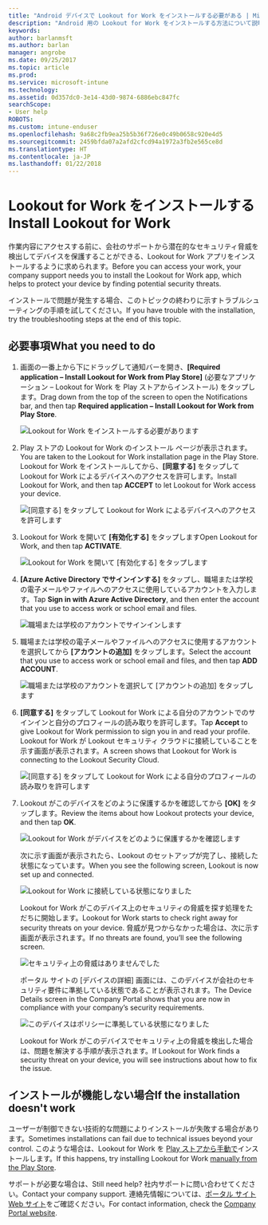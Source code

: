 ```yaml
---
title: "Android デバイスで Lookout for Work をインストールする必要がある | Microsoft Docs"
description: "Android 用の Lookout for Work をインストールする方法について説明します。"
keywords: 
author: barlanmsft
ms.author: barlan
manager: angrobe
ms.date: 09/25/2017
ms.topic: article
ms.prod: 
ms.service: microsoft-intune
ms.technology: 
ms.assetid: 0d357dc0-3e14-43d0-9874-6886ebc847fc
searchScope:
- User help
ROBOTS: 
ms.custom: intune-enduser
ms.openlocfilehash: 9a68c2fb9ea25b5b36f726e0c49b0658c920e4d5
ms.sourcegitcommit: 2459bfda07a2afd2cfcd94a1972a3fb2e565ce8d
ms.translationtype: HT
ms.contentlocale: ja-JP
ms.lasthandoff: 01/22/2018
---
```

# <a name="install-lookout-for-work"></a><span data-ttu-id="ae816-103">Lookout for Work をインストールする</span><span class="sxs-lookup"><span data-stu-id="ae816-103">Install Lookout for Work</span></span>

<span data-ttu-id="ae816-104">作業内容にアクセスする前に、会社のサポートから潜在的なセキュリティ脅威を検出してデバイスを保護することができる、Lookout for Work アプリをインストールするように求められます。</span><span class="sxs-lookup"><span data-stu-id="ae816-104">Before you can access your work, your company support needs you to install the Lookout for Work app, which helps to protect your device by finding potential security threats.</span></span>

<span data-ttu-id="ae816-105">インストールで問題が発生する場合、このトピックの終わりに示すトラブルシューティングの手順を試してください。</span><span class="sxs-lookup"><span data-stu-id="ae816-105">If you have trouble with the installation, try the troubleshooting steps at the end of this topic.</span></span>

## <a name="what-you-need-to-do"></a><span data-ttu-id="ae816-106">必要事項</span><span class="sxs-lookup"><span data-stu-id="ae816-106">What you need to do</span></span>

1. <span data-ttu-id="ae816-107">画面の一番上から下にドラッグして通知バーを開き、**[Required application – Install Lookout for Work from Play Store]** (必要なアプリケーション – Lookout for Work を Play ストアからインストール) をタップします。</span><span class="sxs-lookup"><span data-stu-id="ae816-107">Drag down from the top of the screen to open the Notifications bar, and then tap **Required application – Install Lookout for Work from Play Store**.</span></span>

   ![Lookout for Work をインストールする必要があります](./media/lookout-required-app-install-android.png)

2. <span data-ttu-id="ae816-109">Play ストアの Lookout for Work のインストール ページが表示されます。</span><span class="sxs-lookup"><span data-stu-id="ae816-109">You are taken to the Lookout for Work installation page in the Play Store.</span></span> <span data-ttu-id="ae816-110">Lookout for Work をインストールしてから、**[同意する]** をタップして Lookout for Work によるデバイスへのアクセスを許可します。</span><span class="sxs-lookup"><span data-stu-id="ae816-110">Install Lookout for Work, and then tap **ACCEPT** to let Lookout for Work access your device.</span></span>

   ![[同意する] をタップして Lookout for Work によるデバイスへのアクセスを許可します](./media/lookout-accept-store-permissions-android.png)

3. <span data-ttu-id="ae816-112">Lookout for Work を開いて **[有効化する]** をタップします</span><span class="sxs-lookup"><span data-stu-id="ae816-112">Open Lookout for Work, and then tap **ACTIVATE**.</span></span>

   ![Lookout for Work を開いて [有効化する] をタップします](./media/lookout-activate-button-android.png)

4. <span data-ttu-id="ae816-114">**[Azure Active Directory でサインインする]** をタップし、職場または学校の電子メールやファイルへのアクセスに使用しているアカウントを入力します。</span><span class="sxs-lookup"><span data-stu-id="ae816-114">Tap **Sign in with Azure Active Directory**, and then enter the account that you use to access work or school email and files.</span></span>

   ![職場または学校のアカウントでサインインします](./media/lookout-sign-in-azure-android.png)

5. <span data-ttu-id="ae816-116">職場または学校の電子メールやファイルへのアクセスに使用するアカウントを選択してから **[アカウントの追加]** をタップします。</span><span class="sxs-lookup"><span data-stu-id="ae816-116">Select the account that you use to access work or school email and files, and then tap **ADD ACCOUNT**.</span></span>

   ![職場または学校のアカウントを選択して [アカウントの追加] をタップします](./media/lookout-pick-account-android.png)

6. <span data-ttu-id="ae816-118">**[同意する]** をタップして Lookout for Work による自分のアカウントでのサインインと自分のプロフィールの読み取りを許可します。</span><span class="sxs-lookup"><span data-stu-id="ae816-118">Tap **Accept** to give Lookout for Work permission to sign you in and read your profile.</span></span> <span data-ttu-id="ae816-119">Lookout for Work が Lookout セキュリティ クラウドに接続していることを示す画面が表示されます。</span><span class="sxs-lookup"><span data-stu-id="ae816-119">A screen shows that Lookout for Work is connecting to the Lookout Security Cloud.</span></span>

   ![[同意する] をタップして Lookout for Work による自分のプロフィールの読み取りを許可します](./media/lookout-needs-permission-to-view-profile-android.png)

7. <span data-ttu-id="ae816-121">Lookout がこのデバイスをどのように保護するかを確認してから **[OK]** をタップします。</span><span class="sxs-lookup"><span data-stu-id="ae816-121">Review the items about how Lookout protects your device, and then tap **OK**.</span></span>

   ![Lookout for Work がデバイスをどのように保護するかを確認します](./media/lookout-how-it-protects-your-device-android.png)

   <span data-ttu-id="ae816-123">次に示す画面が表示されたら、Lookout のセットアップが完了し、接続した状態になっています。</span><span class="sxs-lookup"><span data-stu-id="ae816-123">When you see the following screen, Lookout is now set up and connected.</span></span>

   ![Lookout for Work に接続している状態になりました](./media/lookout-you-are-now-connected-android.png)

   <span data-ttu-id="ae816-125">Lookout for Work がこのデバイス上のセキュリティの脅威を探す処理をただちに開始します。</span><span class="sxs-lookup"><span data-stu-id="ae816-125">Lookout for Work starts to check right away for security threats on your device.</span></span> <span data-ttu-id="ae816-126">脅威が見つからなかった場合は、次に示す画面が表示されます。</span><span class="sxs-lookup"><span data-stu-id="ae816-126">If no threats are found, you’ll see the following screen.</span></span>

   ![セキュリティ上の脅威はありませんでした](./media/lookout-scan-no-threats-found-android.png)

   <span data-ttu-id="ae816-128">ポータル サイトの [デバイスの詳細] 画面には、このデバイスが会社のセキュリティ要件に準拠している状態であることが表示されます。</span><span class="sxs-lookup"><span data-stu-id="ae816-128">The Device Details screen in the Company Portal shows that you are now in compliance with your company’s security requirements.</span></span>

    ![このデバイスはポリシーに準拠している状態になりました](./media/mtd-device-now-compliant-android.png)

   <span data-ttu-id="ae816-130">Lookout for Work がこのデバイスでセキュリティ上の脅威を検出した場合は、問題を解決する手順が表示されます。</span><span class="sxs-lookup"><span data-stu-id="ae816-130">If Lookout for Work finds a security threat on your device, you will see instructions about how to fix the issue.</span></span>

## <a name="if-the-installation-doesnt-work"></a><span data-ttu-id="ae816-131">インストールが機能しない場合</span><span class="sxs-lookup"><span data-stu-id="ae816-131">If the installation doesn't work</span></span>

<span data-ttu-id="ae816-132">ユーザーが制御できない技術的な問題によりインストールが失敗する場合があります。</span><span class="sxs-lookup"><span data-stu-id="ae816-132">Sometimes installations can fail due to technical issues beyond your control.</span></span> <span data-ttu-id="ae816-133">このような場合は、Lookout for Work を [Play ストアから手動で](https://play.google.com/store/apps/details?id=com.lookout.enterprise)インストールします。</span><span class="sxs-lookup"><span data-stu-id="ae816-133">If this happens, try installing Lookout for Work [manually from the Play Store](https://play.google.com/store/apps/details?id=com.lookout.enterprise).</span></span>


<span data-ttu-id="ae816-134">サポートが必要な場合は、</span><span class="sxs-lookup"><span data-stu-id="ae816-134">Still need help?</span></span> <span data-ttu-id="ae816-135">社内サポートに問い合わせてください。</span><span class="sxs-lookup"><span data-stu-id="ae816-135">Contact your company support.</span></span> <span data-ttu-id="ae816-136">連絡先情報については、[ポータル サイト Web サイト](https://portal.manage.microsoft.com#HelpDeskDialog)をご確認ください。</span><span class="sxs-lookup"><span data-stu-id="ae816-136">For contact information, check the [Company Portal website](https://portal.manage.microsoft.com#HelpDeskDialog).</span></span>

